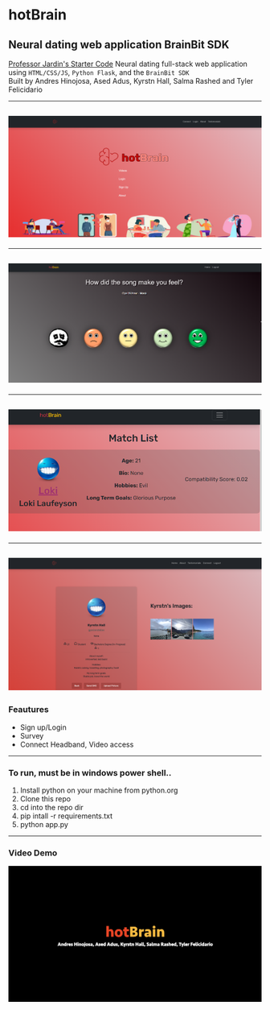 # hotBrain

##  Neural dating web application  BrainBit SDK
[Professor Jardin's Starter Code](https://github.com/cjardin/cs370_fall_2023_REST)
Neural dating full-stack web application using `HTML/CSS/JS`, `Python Flask`, and the `BrainBit SDK`  
Built by Andres Hinojosa, Ased Adus, Kyrstn Hall, Salma Rashed and Tyler Felicidario  

--------------------
![Alt text](README_imgs/index.png)
--------------------
--------------------
![Alt text](README_imgs/feedback.png)
--------------------
--------------------
![Alt text](README_imgs/match.png)
--------------------
--------------------
![Alt text](README_imgs/profile.png)
--------------------



### Feautures
- Sign up/Login
- Survey
- Connect Headband, Video access
--------------------

### To run, must be in windows power shell..

1. Install python on your machine from python.org
2. Clone this repo
3. cd into the repo dir
4. pip intall -r requirements.txt
5. python app.py
--------------------

### Video Demo
[![Video](README_imgs/thumbnail.png)](https://youtu.be/isRykt4BO4I)

